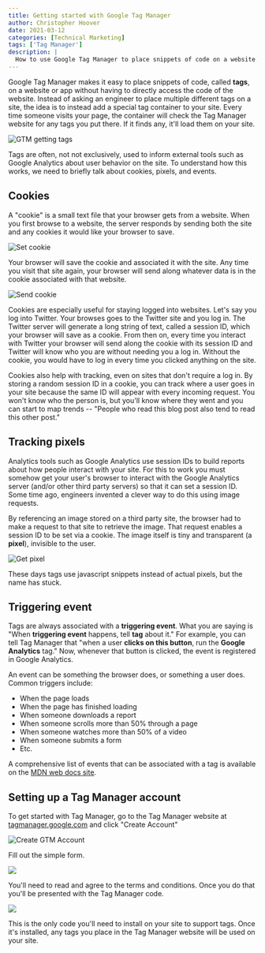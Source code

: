 ```yaml
---
title: Getting started with Google Tag Manager
author: Christopher Hoover
date: 2021-03-12
categories: [Technical Marketing]
tags: ['Tag Manager']
description: |
  How to use Google Tag Manager to place snippets of code on a website.
---
```


Google Tag Manager makes it easy to place snippets of code, called **tags**, on a website or app without having to directly access the code of the website. Instead of asking an engineer to place multiple different tags on a site, the idea is to instead add a special tag container to your site. Every time someone visits your page, the container will check the Tag Manager website for any tags you put there. If it finds any, it'll load them on your site.

![GTM getting tags](GTMa.png)

Tags are often, not not exclusively, used to inform external tools such as Google Analytics about user behavior on the site. To understand how this works, we need to briefly talk about cookies, pixels, and events.

## Cookies
A "cookie" is a small text file that your browser gets from a website. When you first browse to a website, the server responds by sending both the site and any cookies it would like your browser to save.

![Set cookie](GTM1.png)

Your browser will save the cookie and associated it with the site. Any time you visit that site again, your browser will send along whatever data is in the cookie associated with that website.

![Send cookie](GTM2.png)

Cookies are especially useful for staying logged into websites. Let's say you log into Twitter. Your browses goes to the Twitter site and you log in. The Twitter server will generate a long string of text, called a session ID, which your browser will save as a cookie. From then on, every time you interact with Twitter your browser will send along the cookie with its session ID and Twitter will know who you are without needing you a log in. Without the cookie, you would have to log in every time you clicked anything on the site.

Cookies also help with tracking, even on sites that don't require a log in. By storing a random session ID in a cookie, you can track where a user goes in your site because the same ID will appear with every incoming request. You won't know who the person is, but you'll know where they went and you can start to map trends -- "People who read this blog post also tend to read this other post."

## Tracking pixels
Analytics tools such as Google Analytics use session IDs to build reports about how people interact with your site. For this to work you must somehow get your user's browser to interact with the Google Analytics server (and/or other third party servers) so that it can set a session ID. Some time ago, engineers invented a clever way to do this using image requests.

By referencing an image stored on a third party site, the browser had to make a request to that site to retrieve the image. That request enables a session ID to be set via a cookie. The image itself is tiny and transparent (a **pixel**), invisible to the user.

![Get pixel](GTM3.png)

These days tags use javascript snippets instead of actual pixels, but the name has stuck.

## Triggering event
Tags are always associated with a **triggering event**. What you are saying is "When **triggering event** happens, tell **tag** about it." For example, you can tell Tag Manager that "when a user **clicks on this button**, run the **Google Analytics** tag." Now, whenever that button is clicked, the event is registered in Google Analytics.

An event can be something the browser does, or something a user does. Common triggers include:

* When the page loads
* When the page has finished loading
* When someone downloads a report
* When someone scrolls more than 50% through a page
* When someone watches more than 50% of a video
* When someone submits a form
* Etc.

A comprehensive list of events that can be associated with a tag is available on the [MDN web docs site](https://developer.mozilla.org/en-US/docs/Web/Events).

## Setting up a Tag Manager account
To get started with Tag Manager, go to the Tag Manager website at [tagmanager.google.com](https://tagmanager.google.com/) and click "Create Account"

![Create GTM Account](CreateGTMAccount.png)

Fill out the simple form.

![](SetUpGTM.png)

You'll need to read and agree to the terms and conditions. Once you do that you'll be presented with the Tag Manager code.

![](InstallCode.png)

This is the only code you'll need to install on your site to support tags. Once it's installed, any tags you place in the Tag Manager website will be used on your site.
